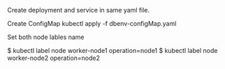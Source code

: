 Create deployment and service in same yaml file.

Create ConfigMap
kubectl apply -f dbenv-configMap.yaml

Set both node lables name

$ kubectl label node worker-node1 operation=node1
$ kubectl label node worker-node2 operation=node2
